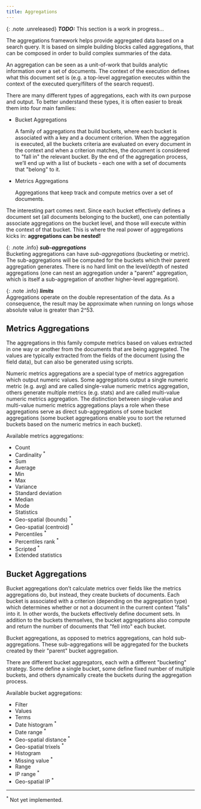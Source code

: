 ```yaml
---
title: Aggregations
---
```


{: .note .unreleased}
**_TODO:_** This section is a work in progress...


The aggregations framework helps provide aggregated data based on a search query.
It is based on simple building blocks called aggregations, that can be composed
in order to build complex summaries of the data.

An aggregation can be seen as a unit-of-work that builds analytic information
over a set of documents. The context of the execution defines what this document
set is (e.g. a top-level aggregation executes within the context of the executed
query/filters of the search request).

There are many different types of aggregations, each with its own purpose and
output. To better understand these types, it is often easier to break them into
four main families:

* Bucket Aggregations

	A family of aggregations that build buckets, where each bucket is associated
	with a key and a document criterion. When the aggregation is executed, all
	the buckets criteria are evaluated on every document in the context and when
	a criterion matches, the document is considered to "fall in" the relevant
	bucket. By the end of the aggregation process, we’ll end up with a list of
	buckets - each one with a set of documents that "belong" to it.


* Metrics Aggregations

	Aggregations that keep track and compute metrics over a set of documents.

The interesting part comes next. Since each bucket effectively defines a
document set (all documents belonging to the bucket), one can potentially
associate aggregations on the bucket level, and those will execute within the
context of that bucket. This is where the real power of aggregations kicks in:
**aggregations can be nested!**

{: .note .info}
**_sub-aggregations_**<br>
Bucketing aggregations can have _sub-aggregations_ (bucketing or metric). The
sub-aggregations will be computed for the buckets which their parent aggregation
generates. There is no hard limit on the level/depth of nested aggregations (one
can nest an aggregation under a "parent" aggregation, which is itself a
sub-aggregation of another higher-level aggregation).

{: .note .info}
**_limits_**<br>
Aggregations operate on the double representation of the data. As a consequence,
the result may be approximate when running on longs whose absolute value is
greater than 2^53.


## Metrics Aggregations

The aggregations in this family compute metrics based on values extracted in one
way or another from the documents that are being aggregated. The values are
typically extracted from the fields of the document (using the field data), but
can also be generated using scripts.

Numeric metrics aggregations are a special type of metrics aggregation which
output numeric values. Some aggregations output a single numeric metric
(e.g. avg) and are called single-value numeric metrics aggregation, others
generate multiple metrics (e.g. stats) and are called multi-value numeric
metrics aggregation. The distinction between single-value and multi-value
numeric metrics aggregations plays a role when these aggregations serve as
direct sub-aggregations of some bucket aggregations (some bucket aggregations
enable you to sort the returned buckets based on the numeric metrics in each
bucket).

Available metrics aggregations:

  * Count
  * Cardinality <sup>*</sup>
  * Sum
  * Average
  * Min
  * Max
  * Variance
  * Standard deviation
  * Median
  * Mode
  * Statistics
  * Geo-spatial (bounds) <sup>*</sup>
  * Geo-spatial (centroid) <sup>*</sup>
  * Percentiles <sup>*</sup>
  * Percentiles rank <sup>*</sup>
  * Scripted <sup>*</sup>
  * Extended statistics


## Bucket Aggregations

Bucket aggregations don’t calculate metrics over fields like the metrics
aggregations do, but instead, they create buckets of documents. Each bucket is
associated with a criterion (depending on the aggregation type) which determines
whether or not a document in the current context "falls" into it. In other
words, the buckets effectively define document sets. In addition to the buckets
themselves, the bucket aggregations also compute and return the number of
documents that "fell into" each bucket.

Bucket aggregations, as opposed to metrics aggregations, can hold
sub-aggregations. These sub-aggregations will be aggregated for the buckets
created by their "parent" bucket aggregation.

There are different bucket aggregators, each with a different "bucketing"
strategy. Some define a single bucket, some define fixed number of multiple
buckets, and others dynamically create the buckets during the aggregation
process.

Available bucket aggregations:

  * Filter
  * Values
  * Terms
  * Date histogram <sup>*</sup>
  * Date range <sup>*</sup>
  * Geo-spatial distance <sup>*</sup>
  * Geo-spatial trixels <sup>*</sup>
  * Histogram
  * Missing value <sup>*</sup>
  * Range
  * IP range <sup>*</sup>
  * Geo-spatial IP <sup>*</sup>


---

<sup>*</sup> Not yet implemented.
